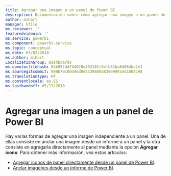 ```yaml
---
title: Agregar una imagen a un panel de Power BI
description: Documentación sobre cómo agregar una imagen a un panel de Power BI.
author: mihart
manager: kfile
ms.reviewer: ''
featuredvideoid: ''
ms.service: powerbi
ms.component: powerbi-service
ms.topic: conceptual
ms.date: 03/02/2018
ms.author: mihart
LocalizationGroup: Dashboards
ms.openlocfilehash: 84b952dd744028e453101f3efb31ba8d084be2e1
ms.sourcegitcommit: 998b79c0dd46d0e5439888b83999945ed1809c94
ms.translationtype: HT
ms.contentlocale: es-ES
ms.lasthandoff: 05/17/2018
---
```

# <a name="add-an-image-to-a-power-bi-dashboard"></a>Agregar una imagen a un panel de Power BI
Hay varias formas de agregar una imagen independiente a un panel. Una de ellas consiste en anclar una imagen desde un informe a un panel y la otra consiste en agregarla directamente al panel mediante la opción **Agregar icono**.  Para obtener más información, vea estos artículos:

* [Agregar iconos de panel directamente desde un panel de Power BI](service-dashboard-add-widget.md).
* [Anclar imágenes desde un informe de Power BI](service-dashboard-pin-tile-from-report.md).


